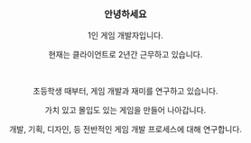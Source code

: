 <h3 align="center">
  안녕하세요
</h3>

<p align="center">
  1인 게임 개발자입니다.
</p>
<p align="center">
  현재는 클라이언트로 2년간 근무하고 있습니다.
</p>

<br/>

<p align="center">
  초등학생 때부터, 게임 개발과 재미를 연구하고 있습니다.
</p>
<p align="center">
  가치 있고 몰입도 있는 게임을 만들어 나아갑니다.
</p>
<p align="center">
  개발, 기획, 디자인, 등 전반적인 게임 개발 프로세스에 대해 연구합니다. 
</p>
    
